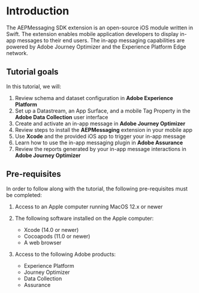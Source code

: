 
# Introduction

The AEPMessaging SDK extension is an open-source iOS module written in Swift. The extension enables mobile application developers to display in-app messages to their end users. The in-app messaging capabilities are powered by Adobe Journey Optimizer and the Experience Platform Edge network.

## Tutorial goals

In this tutorial, we will:

1. Review schema and dataset configuration in **Adobe Experience Platform**
1. Set up a Datastream, an App Surface, and a mobile Tag Property in the **Adobe Data Collection** user interface
1. Create and activate an in-app message in **Adobe Journey Optimizer**
1. Review steps to install the **AEPMessaging** extension in your mobile app
1. Use **Xcode** and the provided iOS app to trigger your in-app message
1. Learn how to use the in-app messaging plugin in **Adobe Assurance**
1. Review the reports generated by your in-app message interactions in **Adobe Journey Optimizer**

## Pre-requisites

In order to follow along with the tutorial, the following pre-requisites must be completed:

1. Access to an Apple computer running MacOS 12.x or newer

1. The following software installed on the Apple computer:
    - Xcode (14.0 or newer)
    - Cocoapods (11.0 or newer)
    - A web browser

1. Access to the following Adobe products:
    - Experience Platform
    - Journey Optimizer
    - Data Collection
    - Assurance

